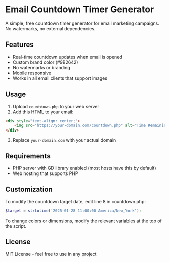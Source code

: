 # Email Countdown Timer Generator

A simple, free countdown timer generator for email marketing campaigns. No watermarks, no external dependencies.

## Features

- Real-time countdown updates when email is opened
- Custom brand color (#9B2642)
- No watermarks or branding
- Mobile responsive
- Works in all email clients that support images

## Usage

1. Upload `countdown.php` to your web server
2. Add this HTML to your email:

```html
<div style="text-align: center;">
    <img src="https://your-domain.com/countdown.php" alt="Time Remaining" style="max-width: 100%; height: auto;">
</div>
```

3. Replace `your-domain.com` with your actual domain

## Requirements

- PHP server with GD library enabled (most hosts have this by default)
- Web hosting that supports PHP

## Customization

To modify the countdown target date, edit line 8 in countdown.php:

```php
$target = strtotime('2025-01-28 11:00:00 America/New_York');
```

To change colors or dimensions, modify the relevant variables at the top of the script.

## License

MIT License - feel free to use in any project